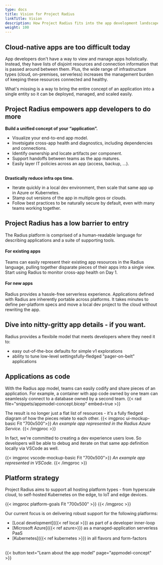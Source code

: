 ```yaml
---
type: docs
title: Vision for Project Radius 
linkTitle: Vision
description: How Project Radius fits into the app development landscape and the long-term vision for its offerings. 
weight: 100
---
```


## Cloud-native apps are too difficult today 
App developers don't have a way to view and manage apps holistically. Instead, they have lists of disjoint resources and connection information that is passed around between them. Plus, the wide range of infrastructure types (cloud, on-premises, serverless) increases the management burden of keeping these resources connected and healthy.

What's missing is a way to bring the entire concept of an application into a single entity so it can be deployed, managed, and scaled easily.

## Project Radius empowers app developers to do more
<div class="-bg-light p-3" style="font-weight:bold;">
Build a unified concept of your “application”.
</div>

- Visualize your end-to-end app model. 
- Invetsigate cross-app health and diagnostics, including dependencies and connections. 
- Identify ownership and locate artifacts per component. 
- Support handoffs between teams as the app matures. 
- Easily layer IT policies across an app (access, backup, ...).

<br>
<div class="-bg-light p-3" style="font-weight:bold;">
Drastically reduce infra ops time.
</div>

- Iterate quickly in a local dev environment, then scale that same app up in Azure or Kubernetes.
- Stamp out versions of the app in multiple geos or clouds. 
- Follow best practices to be naturally secure by default, even with many teams working together. 


## Project Radius has a low barrier to entry
The Radius platform is comprised of a human-readable language for describing applications and a suite of supporting tools.   

#### For existing apps

Teams can easily represent their existing app resources in the Radius language, pulling together disparate pieces of their apps into a single view.   
Start using Radius to monitor cross-app health on Day 1. 

#### For new apps

Radius provides a hassle-free serverless experience. Applications defined with Radius are inherently portable across platforms. It takes minutes to define per-platform specs and move a local dev project to the cloud without rewriting the app. 

## Dive into nitty-gritty app details - if you want. 
Radius provides a flexibile model that meets developers where they need it to:  
- easy out-of-the-box defaults for simple v1 explorations
- ability to tune low-level settingsfully-fledged "pager-on-belt" applications 

## Applications as code

With the Radius app model, teams can easily codify and share pieces of an application. For example, a container with app code owned by one team can seamlessly connect to a database owned by a second team. 
{{< rad file="snippets/appmodel-concept.bicep" embed=true >}}

The result is no longer just a flat list of resources - it's a fully fledged diagram of how the pieces relate to each other.
{{< imgproc ui-mockup-basic Fit "700x500">}}
<i>An example app represented in the Radius Azure Service.</i>
{{< /imgproc >}}

In fact, we're committed to creating a dev experience users love. So developers will be able to debug and iterate on that same app definition locally via VSCode as well. 
<!-- TODO: make all these diagrams & code show the identically same app -->
{{< imgproc vscode-mockup-basic Fit "700x500">}}
<i>An example app represented in VSCode.</i>
{{< /imgproc >}}

## Platform strategy

Project Radius aims to support all hosting platform types - from hyperscale cloud, to self-hosted Kubernetes on the edge, to IoT and edge devices.

{{< imgproc platform-goals Fit "700x500" >}}
{{< /imgproc >}}

Our current focus is on delivering robust support for the following platforms:

- [Local development]({{< ref local >}}) as part of a developer inner-loop
- [Microsoft Azure]({{< ref azure>}}) as a managed-application serverless PaaS
- [Kubernetes]({{< ref kubernetes >}}) in all flavors and form-factors


<br>
{{< button text="Learn about the app model" page="appmodel-concept" >}}
